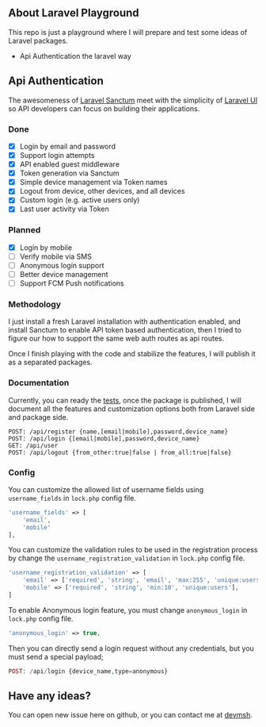 ## About Laravel Playground

This repo is just a playground where I will prepare and test some ideas of Laravel packages.

- Api Authentication the laravel way 

## Api Authentication

The awesomeness of [Laravel Sanctum](https://laravel.com/docs/master/sanctum) meet with the simplicity of [Laravel UI](https://laravel.com/docs/master/authentication#introduction) so API developers can focus on building their applications.

### Done
- [X] Login by email and password
- [X] Support login attempts
- [X] API enabled guest middleware
- [X] Token generation via Sanctum
- [X] Simple device management via Token names
- [X] Logout from device, other devices, and all devices
- [X] Custom login (e.g. active users only)
- [X] Last user activity via Token

### Planned
- [X] Login by mobile
- [ ] Verify mobile via SMS 
- [ ] Anonymous login support
- [ ] Better device management
- [ ] Support FCM Push notifications

### Methodology

I just install a fresh Laravel installation with authentication enabled, and install Sanctum to enable API token based authentication, then I tried to figure our how to support the same web auth routes as api routes.

Once I finish playing with the code and stabilize the features, I will publish it as a separated packages.

### Documentation

Currently, you can ready the [tests](https://github.com/devmsh/playground/tree/master/tests/Feature), once the package is published, I will document all the features and customization options both from Laravel side and package side.

```
POST: /api/register {name,[email|mobile],password,device_name}
POST: /api/login {[email|mobile],password,device_name}
GET: /api/user
POST: /api/logout {from_other:true|false | from_all:true|false}
```

### Config

You can customize the allowed list of username fields using `username_fields` in `lock.php` config file.

```php
'username_fields' => [
    'email',
    'mobile'
],
```

You can customize the validation rules to be used in the registration process by change the `username_registration_validation` in `lock.php` config file.

```php
'username_registration_validation' => [
    'email' => ['required', 'string', 'email', 'max:255', 'unique:users'],
    'mobile' => ['required', 'string', 'min:10', 'unique:users'],
]
```

To enable Anonymous login feature, you must change `anonymous_login` in `lock.php` config file.

```php
'anonymous_login' => true,
```

Then you can directly send a login request without any credentials, but you must send a special payload;
```php
POST: /api/login {device_name,type=anonymous}
```
## Have any ideas?

You can open new issue here on github, or you can contact me at [devmsh](https://twitter.com/devmsh).
